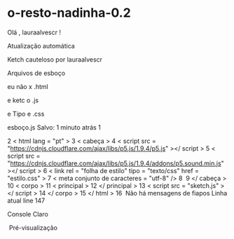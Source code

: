 # o-resto-nadinha-0.2

Olá , lauraalvescr !



Atualização automática

Ketch cauteloso
por lauraalvescr


Arquivos de esboço


eu
não
x
.html


e
ketc
o
.js

e
Tipo
e
.css

esboço.js
Salvo: 1 minuto atrás
1
<!DOCTYPE html>
2
< html  lang = "pt" >
3
  < cabeça >
4
    < script  src = "https://cdnjs.cloudflare.com/ajax/libs/p5.js/1.9.4/p5.js" ></ script >
5
    < script  src = "https://cdnjs.cloudflare.com/ajax/libs/p5.js/1.9.4/addons/p5.sound.min.js" ></ script >
6
    < link  rel = "folha de estilo"  tipo = "texto/css"  href = "estilo.css" >
7
    < meta  conjunto de caracteres = "utf-8"  />
8
​
9
  </ cabeça >
10
  < corpo >
11
    < principal >
12
    </ principal >
13
    < script  src = "sketch.js" ></ script >
14
  </ corpo >
15
</ html >
16
​
Não há mensagens de fiapos
Linha atual line 147

Console
Claro

​
Pré-visualização
